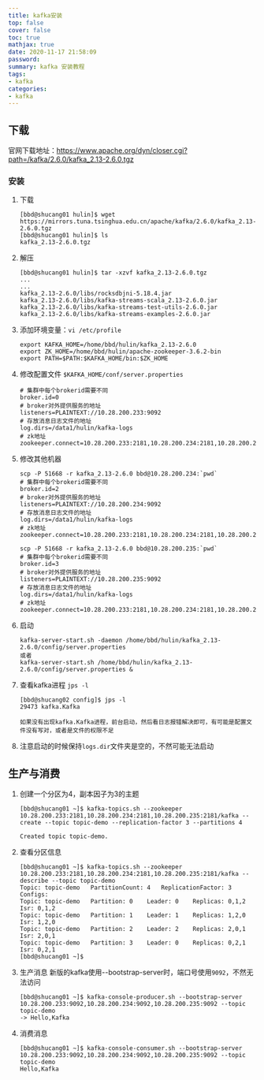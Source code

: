 ```yaml
---
title: kafka安装
top: false
cover: false
toc: true
mathjax: true
date: 2020-11-17 21:58:09
password:
summary: kafka 安装教程
tags:
- kafka
categories:
- kafka
---
```


## 下载

官网下载地址：<https://www.apache.org/dyn/closer.cgi?path=/kafka/2.6.0/kafka_2.13-2.6.0.tgz>

### 安装

1. 下载

    ``` linux
    [bbd@shucang01 hulin]$ wget https://mirrors.tuna.tsinghua.edu.cn/apache/kafka/2.6.0/kafka_2.13-2.6.0.tgz
    [bbd@shucang01 hulin]$ ls
    kafka_2.13-2.6.0.tgz
    ```

2. 解压

    ``` linux
    [bbd@shucang01 hulin]$ tar -xzvf kafka_2.13-2.6.0.tgz
    ...
    ...
    kafka_2.13-2.6.0/libs/rocksdbjni-5.18.4.jar
    kafka_2.13-2.6.0/libs/kafka-streams-scala_2.13-2.6.0.jar
    kafka_2.13-2.6.0/libs/kafka-streams-test-utils-2.6.0.jar
    kafka_2.13-2.6.0/libs/kafka-streams-examples-2.6.0.jar
    ```

3. 添加环境变量：`vi /etc/profile`

    ``` linux
    export KAFKA_HOME=/home/bbd/hulin/kafka_2.13-2.6.0
    export ZK_HOME=/home/bbd/hulin/apache-zookeeper-3.6.2-bin
    export PATH=$PATH:$KAFKA_HOME/bin:$ZK_HOME
    ```

4. 修改配置文件 `$KAFKA_HOME/conf/server.properties`

    ``` linux
    # 集群中每个brokerid需要不同
    broker.id=0
    # broker对外提供服务的地址
    listeners=PLAINTEXT://10.28.200.233:9092
    # 存放消息日志文件的地址
    log.dirs=/data1/hulin/kafka-logs
    # zk地址
    zookeeper.connect=10.28.200.233:2181,10.28.200.234:2181,10.28.200.235:2181/kafka
    ```

5. 修改其他机器

    ``` linux
    scp -P 51668 -r kafka_2.13-2.6.0 bbd@10.28.200.234:`pwd`
    # 集群中每个brokerid需要不同
    broker.id=2
    # broker对外提供服务的地址
    listeners=PLAINTEXT://10.28.200.234:9092
    # 存放消息日志文件的地址
    log.dirs=/data1/hulin/kafka-logs
    # zk地址
    zookeeper.connect=10.28.200.233:2181,10.28.200.234:2181,10.28.200.235:2181/kafka

    scp -P 51668 -r kafka_2.13-2.6.0 bbd@10.28.200.235:`pwd`
    # 集群中每个brokerid需要不同
    broker.id=3
    # broker对外提供服务的地址
    listeners=PLAINTEXT://10.28.200.235:9092
    # 存放消息日志文件的地址
    log.dirs=/data1/hulin/kafka-logs
    # zk地址
    zookeeper.connect=10.28.200.233:2181,10.28.200.234:2181,10.28.200.235:2181/kafka
    ```

6. 启动

    ``` linux
    kafka-server-start.sh -daemon /home/bbd/hulin/kafka_2.13-2.6.0/config/server.properties
    或者
    kafka-server-start.sh /home/bbd/hulin/kafka_2.13-2.6.0/config/server.properties &
    ```

7. 查看kafka进程 `jps -l`

    ``` linux
    [bbd@shucang02 config]$ jps -l
    29473 kafka.Kafka

    如果没有出现kafka.Kafka进程，前台启动，然后看日志报错解决即可，有可能是配置文件没有写对，或者是文件的权限不足
    ```

8. 注意启动的时候保持`logs.dir`文件夹是空的，不然可能无法启动

## 生产与消费

1. 创建一个分区为4，副本因子为3的主题

    ``` linux
    [bbd@shucang01 ~]$ kafka-topics.sh --zookeeper 10.28.200.233:2181,10.28.200.234:2181,10.28.200.235:2181/kafka --create --topic topic-demo --replication-factor 3 --partitions 4

    Created topic topic-demo.
    ```

2. 查看分区信息

    ``` linu
    [bbd@shucang01 ~]$ kafka-topics.sh --zookeeper 10.28.200.233:2181,10.28.200.234:2181,10.28.200.235:2181/kafka --describe --topic topic-demo
    Topic: topic-demo   PartitionCount: 4   ReplicationFactor: 3    Configs:
    Topic: topic-demo   Partition: 0    Leader: 0    Replicas: 0,1,2    Isr: 0,1,2
    Topic: topic-demo   Partition: 1    Leader: 1    Replicas: 1,2,0    Isr: 1,2,0
    Topic: topic-demo   Partition: 2    Leader: 2    Replicas: 2,0,1    Isr: 2,0,1
    Topic: topic-demo   Partition: 3    Leader: 0    Replicas: 0,2,1    Isr: 0,2,1
    [bbd@shucang01 ~]$
    ```

3. 生产消息
    新版的kafka使用--bootstrap-server时，端口号使用`9092`，不然无法访问

    ``` linux
    [bbd@shucang01 ~]$ kafka-console-producer.sh --bootstrap-server 10.28.200.233:9092,10.28.200.234:9092,10.28.200.235:9092 --topic topic-demo
    -> Hello,Kafka
    ```

4. 消费消息

    ``` linux
    [bbd@shucang01 ~]$ kafka-console-consumer.sh --bootstrap-server 10.28.200.233:9092,10.28.200.234:9092,10.28.200.235:9092 --topic topic-demo
    Hello,Kafka
    ```
